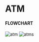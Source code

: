 # ATM

#### FLOWCHART
![atm](https://github.com/user-attachments/assets/4d66d5d0-a168-496d-9530-551b8395556c)
![atms](https://github.com/user-attachments/assets/a66e266a-22ba-4bce-8c7c-62dd97f4d11b)

